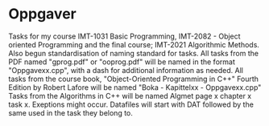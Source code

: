 # Oppgaver
Tasks for my course IMT-1031 Basic Programming, IMT-2082 - Object oriented Programming and the final course; IMT-2021 Algorithmic Methods.
Also begun standardisation of naming standard for tasks.
All tasks from the PDF named "gprog.pdf" or "ooprog.pdf" will be named in the format "Oppgavexx.cpp", with a dash for additional information as needed. 
All tasks from the course book, "Object-Oriented Programming in C++" Fourth Edition by Robert Lafore will be named "Boka - Kapittelxx - Oppgavexx.cpp"
Tasks from the Algorithms in C++ will be named Algmet page x chapter x task x. Exeptions might occur.
Datafiles will start with DAT followed by the same used in the task they belong to.
